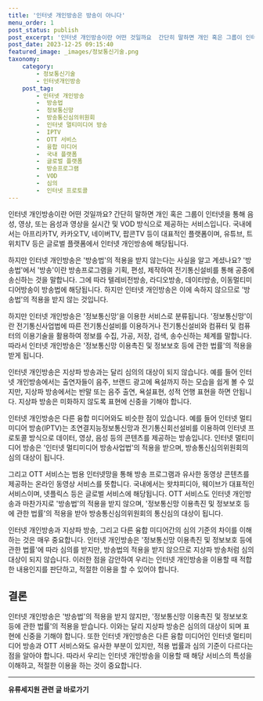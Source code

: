 ```yaml
---
title: '인터넷 개인방송은 방송이 아니다'
menu_order: 1
post_status: publish
post_excerpt: '인터넷 개인방송이란 어떤 것일까요  간단히 말하면 개인 혹은 그룹이 인터넷을 통해 음성, 영상, 또는 음성과 영상을 실시간 및 VOD 방식으로 제공하는 서비스입니다. 국내에서는 아프리카TV, 카카오TV, 네이버TV, 팝콘TV 등이 대표적인 플랫폼이며, 유튜브, 트위치TV 등은 글로벌 플랫폼에서 인터넷 개인방송에 해당됩니다.'
post_date: 2023-12-25 09:15:40
featured_image: _images/정보통신기술.png
taxonomy:
    category:
        - 정보통신기술
        - 인터넷개인방송
    post_tag:
        - 인터넷 개인방송
        -  방송법
        -  정보통신망
        -  방송통신심의위원회
        -  인터넷 멀티미디어 방송
        -  IPTV
        -  OTT 서비스
        -  융합 미디어
        -  국내 플랫폼
        -  글로벌 플랫폼
        -  방송프로그램
        -  VOD
        -  심의
        -  인터넷 프로토콜
---
```



인터넷 개인방송이란 어떤 것일까요? 간단히 말하면 개인 혹은 그룹이 인터넷을 통해 음성, 영상, 또는 음성과 영상을 실시간 및 VOD 방식으로 제공하는 서비스입니다. 국내에서는 아프리카TV, 카카오TV, 네이버TV, 팝콘TV 등이 대표적인 플랫폼이며, 유튜브, 트위치TV 등은 글로벌 플랫폼에서 인터넷 개인방송에 해당됩니다.

하지만 인터넷 개인방송은 '방송법'의 적용을 받지 않는다는 사실을 알고 계셨나요? '방송법'에서 '방송'이란 방송프로그램을 기획, 편성, 제작하여 전기통신설비를 통해 공중에 송신하는 것을 말합니다. 그에 따라 텔레비전방송, 라디오방송, 데이터방송, 이동멀티미디어방송이 방송법에 해당됩니다. 하지만 인터넷 개인방송은 이에 속하지 않으므로 '방송법'의 적용을 받지 않는 것입니다.

하지만 인터넷 개인방송은 '정보통신망'을 이용한 서비스로 분류됩니다. '정보통신망'이란 전기통신사업법에 따른 전기통신설비를 이용하거나 전기통신설비와 컴퓨터 및 컴퓨터의 이용기술을 활용하여 정보를 수집, 가공, 저장, 검색, 송수신하는 체계를 말합니다. 따라서 인터넷 개인방송은 '정보통신망 이용촉진 및 정보보호 등에 관한 법률'의 적용을 받게 됩니다.

인터넷 개인방송은 지상파 방송과는 달리 심의의 대상이 되지 않습니다. 예를 들어 인터넷 개인방송에서는 출연자들이 음주, 브랜드 광고에 욕설까지 하는 모습을 쉽게 볼 수 있지만, 지상파 방송에서는 반말 또는 음주 출연, 욕설표현, 성적 언행 표현을 하면 안됩니다. 지상파 방송은 미화하지 않도록 표현에 신중을 기해야 합니다. 

인터넷 개인방송은 다른 융합 미디어와도 비슷한 점이 있습니다. 예를 들어 인터넷 멀티미디어 방송(IPTV)는 초연결지능정보통신망과 전기통신회선설비를 이용하여 인터넷 프로토콜 방식으로 데이터, 영상, 음성 등의 콘텐츠를 제공하는 방송입니다. 인터넷 멀티미디어 방송은 '인터넷 멀티미디어 방송사업법'의 적용을 받으며, 방송통신심의위원회의 심의 대상이 됩니다. 

그리고 OTT 서비스는 범용 인터넷망을 통해 방송 프로그램과 유사한 동영상 콘텐츠를 제공하는 온라인 동영상 서비스를 뜻합니다. 국내에서는 왓챠피디아, 웨이브가 대표적인 서비스이며, 넷플릭스 등은 글로벌 서비스에 해당됩니다. OTT 서비스도 인터넷 개인방송과 마찬가지로 '방송법'의 적용을 받지 않으며, '정보통신망 이용촉진 및 정보보호 등에 관한 법률'의 적용을 받아 방송통신심의위원회의 통신심의 대상이 됩니다.

인터넷 개인방송과 지상파 방송, 그리고 다른 융합 미디어간의 심의 기준의 차이를 이해하는 것은 매우 중요합니다. 인터넷 개인방송은 '정보통신망 이용촉진 및 정보보호 등에 관한 법률'에 따라 심의를 받지만, 방송법의 적용을 받지 않으므로 지상파 방송처럼 심의 대상이 되지 않습니다. 이러한 점을 감안하여 우리는 인터넷 개인방송을 이용할 때 적합한 내용인지를 판단하고, 적절한 이용을 할 수 있어야 합니다.

## 결론

인터넷 개인방송은 '방송법'의 적용을 받지 않지만, '정보통신망 이용촉진 및 정보보호 등에 관한 법률'의 적용을 받습니다. 이와는 달리 지상파 방송은 심의의 대상이 되며 표현에 신중을 기해야 합니다. 또한 인터넷 개인방송은 다른 융합 미디어인 인터넷 멀티미디어 방송과 OTT 서비스와도 유사한 부분이 있지만, 적용 법률과 심의 기준이 다르다는 점을 알아야 합니다. 따라서 우리는 인터넷 개인방송을 이용할 때 해당 서비스의 특성을 이해하고, 적절한 이용을 하는 것이 중요합니다.
<!-- wp:separator -->
<hr class="wp-block-separator has-alpha-channel-opacity"/>
<!-- /wp:separator -->

<!-- wp:group {"backgroundColor":"base","layout":{"type":"constrained"}} -->
<div class="wp-block-group has-base-background-color has-background"><!-- wp:paragraph {"align":"center","fontSize":"medium"} -->
<p class="has-text-align-center has-large-font-size"><strong>유류세지원 관련 글 바로가기</strong></p>
<!-- /wp:paragraph -->


<!-- wp:latest-posts
{"categories":[{"id":14360,"count":19,"description":"","link":"https://uknowlaw.com/category/%ec%9c%a0%eb%a5%98%ec%84%b8%ec%a7%80%ec%9b%90/","name":"유류세지원","slug":"유류세지원","taxonomy":"category","parent":0,"meta":[],"_links":{"self":[{"href":"https://uknowlaw.com/wp-json/wp/v2/categories/14360"}],"collection":[{"href":"https://uknowlaw.com/wp-json/wp/v2/categories"}],"about":[{"href":"https://uknowlaw.com/wp-json/wp/v2/taxonomies/category"}],"wp:post_type":[{"href":"https://uknowlaw.com/wp-json/wp/v2/posts?categories=14360"}],"curies":[{"name":"wp","href":"https://api.w.org/{rel}","templated":true}]}}],"postsToShow":100,"excerptLength":28,"postLayout":"grid","columns":2,"featuredImageAlign":"left","featuredImageSizeSlug":"large","fontSize":"small"} /--></div>
<!-- /wp:group -->